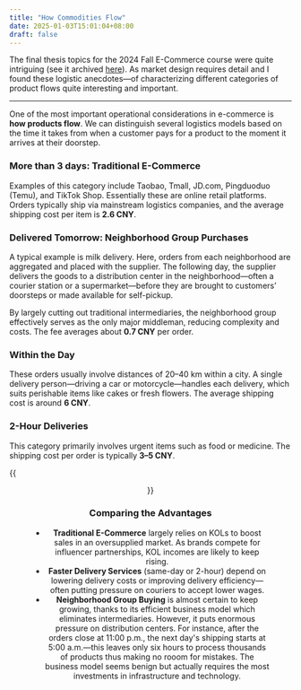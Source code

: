 ```yaml
---
title: "How Commodities Flow"
date: 2025-01-03T15:01:04+08:00
draft: false
---
```


The final thesis topics for the 2024 Fall E-Commerce course were quite intriguing (see it archived [here]()). As market design requires detail and I found these logistic anecdotes—of characterizing different categories of product flows quite interesting and important. 

----

One of the most important operational considerations in e-commerce is **how products flow**. We can distinguish several logistics models based on the time it takes from when a customer pays for a product to the moment it arrives at their doorstep.

### More than 3 days: Traditional E-Commerce

Examples of this category include Taobao, Tmall, JD.com, Pingduoduo (Temu), and TikTok Shop. Essentially these are online retail platforms. Orders typically ship via mainstream logistics companies, and the average shipping cost per item is **2.6 CNY**.

### Delivered Tomorrow: Neighborhood Group Purchases

A typical example is milk delivery. Here, orders from each neighborhood are aggregated and placed with the supplier. The following day, the supplier delivers the goods to a distribution center in the neighborhood—often a courier station or a supermarket—before they are brought to customers’ doorsteps or made available for self-pickup.

By largely cutting out traditional intermediaries, the neighborhood group effectively serves as the only major middleman, reducing complexity and costs. The fee averages about **0.7 CNY** per order.

### Within the Day

These orders usually involve distances of 20–40 km within a city. A single delivery person—driving a car or motorcycle—handles each delivery, which suits perishable items like cakes or fresh flowers. The average shipping cost is around **6 CNY**.

### 2-Hour Deliveries

This category primarily involves urgent items such as food or medicine. The shipping cost per order is typically **3–5 CNY**.

{{<figure align="center" src="/maguerite/delivery_people.jpeg" caption="btw, the delivery people in China are trapped in algorithms that supress their wages at minimum. see [here](/posts/blowing_in_the_wind/) for a previous post about it." width="100%">}}

### Comparing the Advantages

- **Traditional E-Commerce** largely relies on KOLs to boost sales in an oversupplied market. As brands compete for influencer partnerships, KOL incomes are likely to keep rising.
- **Faster Delivery Services** (same-day or 2-hour) depend on lowering delivery costs or improving delivery efficiency—often putting pressure on couriers to accept lower wages.
- **Neighborhood Group Buying** is almost certain to keep growing, thanks to its efficient business model which eliminates intermediaries. However, it puts enormous pressure on distribution centers. For instance, after the orders close at 11:00 p.m., the next day's shipping starts at 5:00 a.m.—this leaves only six hours to process thousands of products thus making no rooom for mistakes. The business model seems benign but actually requires the most investments in infrastructure and technology.

